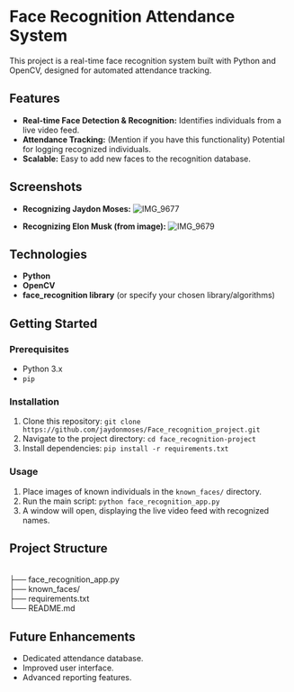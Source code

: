 # Face Recognition Attendance System

This project is a real-time face recognition system built with Python and OpenCV, designed for automated attendance tracking.

## Features

* **Real-time Face Detection & Recognition:** Identifies individuals from a live video feed.
* **Attendance Tracking:** (Mention if you have this functionality) Potential for logging recognized individuals.
* **Scalable:** Easy to add new faces to the recognition database.

## Screenshots

* **Recognizing Jaydon Moses:**
  ![IMG_9677](https://github.com/user-attachments/assets/9badfd59-51ef-40df-88c2-d3c24e120b15)

* **Recognizing Elon Musk (from image):**
  ![IMG_9679](https://github.com/user-attachments/assets/d11bb018-3a7f-4629-8a8e-443d128e046e)

## Technologies

* **Python**
* **OpenCV**
* **face_recognition library** (or specify your chosen library/algorithms)

## Getting Started

### Prerequisites

* Python 3.x
* `pip`

### Installation

1.  Clone this repository: `git clone https://github.com/jaydonmoses/Face_recognition_project.git`
2.  Navigate to the project directory: `cd face_recognition-project`
3.  Install dependencies: `pip install -r requirements.txt`

### Usage

1.  Place images of known individuals in the `known_faces/` directory.
2.  Run the main script: `python face_recognition_app.py`
3.  A window will open, displaying the live video feed with recognized names.

## Project Structure

<br /> ├── face_recognition_app.py
<br /> ├── known_faces/
<br /> ├── requirements.txt
<br /> └── README.md

## Future Enhancements

* Dedicated attendance database.
* Improved user interface.
* Advanced reporting features.
